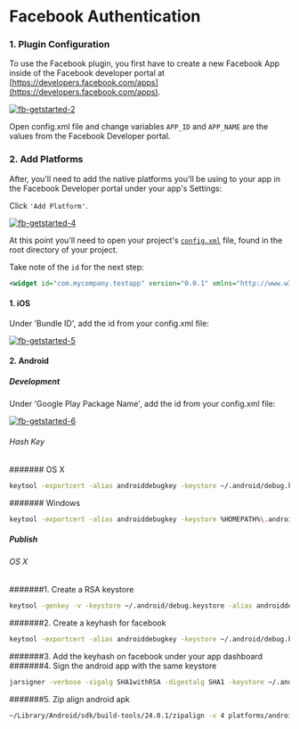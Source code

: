 # Facebook Authentication

### 1. Plugin Configuration

To use the Facebook plugin, you first have to create a new Facebook App inside of the Facebook developer portal at [https://developers.facebook.com/apps](https://developers.facebook.com/apps).

[![fb-getstarted-2](http://ionicframework.com/img/docs/native/Facebook/2.png)](https://developers.facebook.com/apps/)

Open config.xml file and change variables `APP_ID` and `APP_NAME` are the values from the Facebook Developer portal.


### 2. Add Platforms
After, you'll need to add the native platforms you'll be using to your app in the Facebook Developer portal under your app's Settings:

Click `'Add Platform'`.

[![fb-getstarted-4](http://ionicframework.com/img/docs/native/Facebook/4.png)](https://developers.facebook.com/apps/)

At this point you'll need to open your project's [`config.xml`](https://cordova.apache.org/docs/en/latest/config_ref/index.html) file, found in the root directory of your project.

Take note of the `id` for the next step:

```xml
<widget id="com.mycompany.testapp" version="0.0.1" xmlns="http://www.w3.org/ns/widgets" xmlns:cdv="http://cordova.apache.org/ns/1.0">
```

#### 1. iOS

Under 'Bundle ID', add the id from your config.xml file:

[![fb-getstarted-5](http://ionicframework.com/img/docs/native/Facebook/5.png)](https://developers.facebook.com/apps/)

#### 2. Android

##### Development

Under 'Google Play Package Name', add the id from your config.xml file:

[![fb-getstarted-6](http://ionicframework.com/img/docs/native/Facebook/6.png)](https://developers.facebook.com/apps/)

###### Hash Key

####### OS X
```bash
keytool -exportcert -alias androiddebugkey -keystore ~/.android/debug.keystore | openssl sha1 -binary | openssl base64
```

####### Windows
```bash
keytool -exportcert -alias androiddebugkey -keystore %HOMEPATH%\.android\debug.keystore | openssl sha1 -binary | openssl base64
```

##### Publish

###### OS X

#######1. Create a RSA keystore
```bash
keytool -genkey -v -keystore ~/.android/debug.keystore -alias androiddebugkey -keyalg RSA -keysize 2048 -validity 10000
```
#######2. Create a keyhash for facebook
```bash
keytool -exportcert -alias androiddebugkey -keystore ~/.android/debug.keystore | openssl sha1 -binary | openssl base64
```
#######3. Add the keyhash on facebook under your app dashboard
#######4. Sign the android app with the same keystore
```bash
jarsigner -verbose -sigalg SHA1withRSA -digestalg SHA1 -keystore ~/.android/debug.keystore platforms/android/build/outputs/apk/android-release-unsigned.apk  androiddebugkey
```
#######5. Zip align android apk
```bash
~/Library/Android/sdk/build-tools/24.0.1/zipalign -v 4 platforms/android/build/outputs/apk/android-release-unsigned.apk platforms/android/build/outputs/apk/myapp.apk
```
